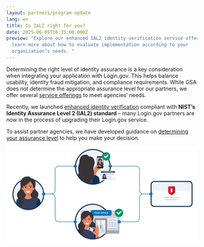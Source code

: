 ```yaml
---
layout: partners/program-update
lang: en
title: Is IAL2 right for you?
date: 2025-06-05T16:35:00.000Z
preview: "Explore our enhanced IAL2 identity verification service offerings and
  learn more about how to evaluate implementation according to your
  organization’s needs. "
---
```

Determining the right level of identity assurance is a key consideration when integrating your application with Login.gov. This helps balance usability, identity fraud mitigation, and compliance requirements. While GSA does not determine the appropriate assurance level for our partners, we offer several [service offerings](https://login.gov/partners/our-services/) to meet agencies’ needs. 

Recently, we launched [enhanced identity verification](https://www.login.gov/partners/program-updates/login-gov-now-offers-an-ial2-compliant-identity-verification-service/) compliant with **NIST’s Identity Assurance Level 2 (IAL2) standard** – many Login.gov partners are now in the process of upgrading their Login.gov service. 

To assist partner agencies, we have developed guidance on [determining your assurance level](https://login.gov/partners/determining-your-assurance-level/) to help you make your decision.

![Visual of two proofing methods for identity verification, in-person at a physical location or by taking a selfie on your smartphone.](/assets/img/gsa-6732-login.gov-ial2-proofing-flow_final.png "IAL2 proofing methods image")
